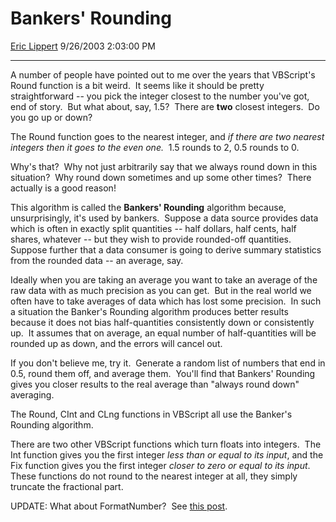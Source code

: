 # Bankers' Rounding

[Eric Lippert](https://social.msdn.microsoft.com/profile/Eric%20Lippert) 9/26/2003 2:03:00 PM

-----

 

A number of people have pointed out to me over the years that VBScript's Round function is a bit weird.  It seems like it should be pretty straightforward -- you pick the integer closest to the number you've got, end of story.  But what about, say, 1.5?  There are **two** closest integers.  Do you go up or down? 

The Round function goes to the nearest integer, and *if there are two nearest integers then it goes to the even one.*  1.5 rounds to 2, 0.5 rounds to 0. 

Why's that?  Why not just arbitrarily say that we always round down in this situation?  Why round down sometimes and up some other times?  There actually is a good reason\!  

This algorithm is called the ****Bankers' Rounding**** algorithm because, unsurprisingly, it's used by bankers.  Suppose a data source provides data which is often in exactly split quantities -- half dollars, half cents, half shares, whatever -- but they wish to provide rounded-off quantities.  Suppose further that a data consumer is going to derive summary statistics from the rounded data -- an average, say.  

Ideally when you are taking an average you want to take an average of the raw data with as much precision as you can get.  But in the real world we often have to take averages of data which has lost some precision.  In such a situation the Banker's Rounding algorithm produces better results because it does not bias half-quantities consistently down or consistently up.  It assumes that on average, an equal number of half-quantities will be rounded up as down, and the errors will cancel out.  

If you don't believe me, try it.  Generate a random list of numbers that end in 0.5, round them off, and average them.  You'll find that Bankers' Rounding gives you closer results to the real average than "always round down" averaging.

The Round, CInt and CLng functions in VBScript all use the Banker's Rounding algorithm.  

There are two other VBScript functions which turn floats into integers.  The Int function gives you the first integer *less than or equal to its input*, and the Fix function gives you the first integer *closer to zero or equal to its input*.  These functions do not round to the nearest integer at all, they simply truncate the fractional part.  

UPDATE: What about FormatNumber?  See [this post](http://blogs.msdn.com/ericlippert/archive/2003/09/26/53112.aspx "http://blogs.msdn.com/ericlippert/archive/2003/09/26/53112.aspx").

